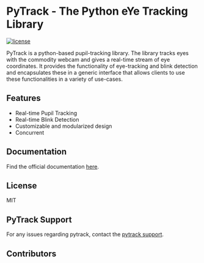 # PyTrack - The Python eYe Tracking Library

[![license](https://img.shields.io/github/license/DAVFoundation/captain-n3m0.svg?style=flat-square)](https://github.com/algoasylum/PyTrack/blob/master/LICENSE)

PyTrack is a python-based pupil-tracking library. The library tracks eyes with the commodity webcam and gives a real-time stream of eye coordinates.  It provides the functionality of eye-tracking and blink detection and encapsulates these in a generic interface that allows clients to use these functionalities in a variety of use-cases. 

## Features
* Real-time Pupil Tracking
* Real-time Blink Detection
* Customizable and modularized design
* Concurrent

## Documentation
Find the official documentation [here](https://algoasylum.github.io/PyTrack/).

## License
MIT

## PyTrack Support
For any issues regarding pytrack, contact the [pytrack support](pytrack@gmail.com).

## Contributors
